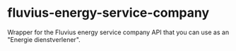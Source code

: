 # fluvius-energy-service-company
Wrapper for the Fluvius energy service company API that you can use as an "Energie dienstverlener".
